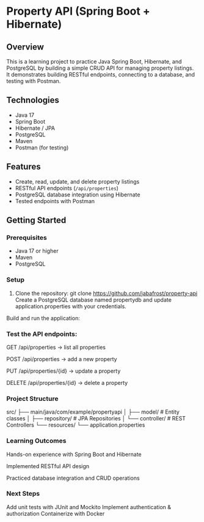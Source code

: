 # Property API (Spring Boot + Hibernate)

## Overview
This is a learning project to practice Java Spring Boot, Hibernate, and PostgreSQL by building a simple CRUD API for managing property listings.  
It demonstrates building RESTful endpoints, connecting to a database, and testing with Postman.

## Technologies
- Java 17  
- Spring Boot  
- Hibernate / JPA  
- PostgreSQL  
- Maven  
- Postman (for testing)  

## Features
- Create, read, update, and delete property listings  
- RESTful API endpoints (`/api/properties`)  
- PostgreSQL database integration using Hibernate  
- Tested endpoints with Postman  

## Getting Started

### Prerequisites
- Java 17 or higher  
- Maven  
- PostgreSQL  

### Setup
1. Clone the repository:
   git clone https://github.com/jabafrost/property-api
Create a PostgreSQL database named propertydb and update application.properties with your credentials.

Build and run the application:

### Test the API endpoints:

GET /api/properties → list all properties

POST /api/properties → add a new property

PUT /api/properties/{id} → update a property

DELETE /api/properties/{id} → delete a property

### Project Structure
src/
 ├── main/java/com/example/propertyapi
 │   ├── model/        # Entity classes
 │   ├── repository/   # JPA Repositories
 │   └── controller/   # REST Controllers
 └── resources/
     └── application.properties


### Learning Outcomes
Hands-on experience with Spring Boot and Hibernate

Implemented RESTful API design

Practiced database integration and CRUD operations

### Next Steps
Add unit tests with JUnit and Mockito
Implement authentication & authorization
Containerize with Docker